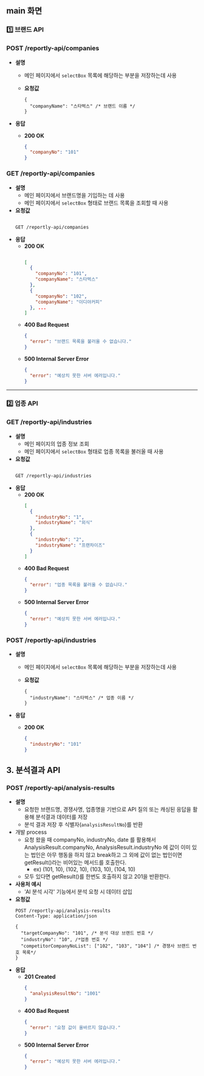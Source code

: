 ## main 화면

### 1️⃣ 브랜드 API

### **POST /reportly-api/companies**

- **설명**

  - 메인 페이지에서 `selectBox` 목록에 해당하는 부분을 저장하는데 사용
  - **요청값**

    ```
    {
      "companyName": "스타벅스" /* 브랜드 이름 */
    }
    ```

- **응답**

  - **200 OK**

    ```json
    {
      "companyNo": "101"
    }
    ```

### **GET /reportly-api/companies**

- **설명**
  - 메인 페이지에서 브랜드명을 기입하는 데 사용
  - 메인 페이지에서 `selectBox` 형태로 브랜드 목록을 조회할 때 사용
- **요청값**
  ```

  GET /reportly-api/companies
  ```
- **응답**
  - **200 OK**
    ```json

    [
      {
        "companyNo": "101",
        "companyName": "스타벅스"
      },
      {
        "companyNo": "102",
        "companyName": "이디야커피"
      }, ...
    ]

    ```
  - **400 Bad Request**
    ```json
    {
      "error": "브랜드 목록을 불러올 수 없습니다."
    }
    ```
  - **500 Internal Server Error**
    ```json
    {
      "error": "예상치 못한 서버 에러입니다."
    }
    ```

---

### 2️⃣ 업종 API

### **GET /reportly-api/industries**

- **설명**
  - 메인 페이지의 업종 정보 조회
  - 메인 페이지에서 `selectBox` 형태로 업종 목록을 불러올 때 사용
- **요청값**
  ```

  GET /reportly-api/industries
  ```
- **응답**
  - **200 OK**
    ```json
    [
      {
        "industryNo": "1",
        "industryName": "외식"
      },
      {
        "industryNo": "2",
        "industryName": "프랜차이즈"
      }
    ]
    ```
  - **400 Bad Request**
    ```json
    {
      "error": "업종 목록을 불러올 수 없습니다."
    }
    ```
  - **500 Internal Server Error**
    ```json
    {
      "error": "예상치 못한 서버 에러입니다."
    }
    ```

### **POST /reportly-api/industries**

- **설명**

  - 메인 페이지에서 `selectBox` 목록에 해당하는 부분을 저장하는데 사용
  - **요청값**

    ```
    {
      "industryName": "스타벅스" /* 업종 이름 */
    }
    ```

- **응답**

  - **200 OK**

    ```json
    {
      "industryNo": "101"
    }
    ```

## 3. 분석결과 API

### **POST /reportly-api/analysis-results**

- **설명**
  - 요청한 브랜드명, 경쟁사명, 업종명을 기반으로 API 질의 또는 캐싱된 응답을 활용해 분석결과 데이터를 저장
  - 분석 결과 저장 후 식별자(`analysisResultNo`)를 반환
- 개발 process
  - 요청 왔을 때 companyNo, industryNo, date 를 활용해서 AnalysisResult.companyNo, AnalysisResult.industryNo 에 값이 이미 있는 법인은 아무 행동을 하지 않고 break하고 그 외에 값이 없는 법인이면 getResult()라는 비어있는 메서드를 호출한다.
    - ex) (101, 10), (102, 10), (103, 10), (104, 10)
  - 모두 있다면 getResult()를 한번도 호출하지 않고 201을 반환한다.
- **사용처 예시**
  - 'AI 분석 시각' 기능에서 분석 요청 시 데이터 삽입
- **요청값**
  ```
  POST /reportly-api/analysis-results
  Content-Type: application/json

  {
    "targetCompanyNo": "101", /* 분석 대상 브랜드 번호 */
    "industryNo": "10", /*업종 번호 */
    "competitorCompanyNoList": ["102", "103", "104"] /* 경쟁사 브랜드 번호 목록*/
  }
  ```
- **응답**
  - **201 Created**
    ```json
    {
      "analysisResultNo": "1001"
    }
    ```
  - **400 Bad Request**
    ```json
    {
      "error": "요청 값이 올바르지 않습니다."
    }
    ```
  - **500 Internal Server Error**
    ```json
    {
      "error": "예상치 못한 서버 에러입니다."
    }
    ```
